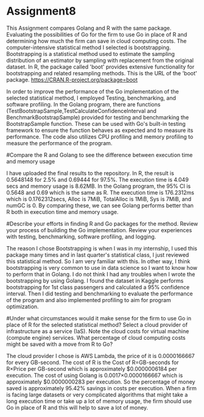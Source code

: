 # Assignment8

This Assignment compares Golang and R with the same package. Evaluating the possibilities of Go for the firm to use Go in place of R and determining how much the firm can save in cloud computing costs. 
The computer-intensive statistical method I selected is bootstrapping. Bootstrapping is a statistical method used to estimate the sampling distribution of an estimator by sampling with replacement from the original dataset. In R, the package called 'boot' provides extensive functionality for bootstrapping and related resampling methods. This is the URL of the 'boot' package.
https://CRAN.R-project.org/package=boot

In order to improve the performance of the Go implementation of the selected statistical method, I employed Testing, benchmarking, and software profiling. In the Golang program,  there are functions (TestBootstrapSample,TestCalculateConfidenceInterval and BenchmarkBootstrapSample) provided for testing and benchmarking the BootstrapSample function. These can be used with Go's built-in testing framework to ensure the function behaves as expected and to measure its performance. The code also utilizes CPU profiling and memory profiling to measure the performance of the program. 

#Compare the R and Golang to see the difference between execution time and memory usage

I have uploaded the final results to the repository. In R, the result is 0.5648148 for 2.5% and 0.69444 for 97.5%. The execution time is 4.049 secs and memory usage is 8.62MB. In the Golang program, the 95% CI is 0.5648 and 0.69 which is the same as R. The execution time is 176.2312ms which is 0.1762312secs, Alloc is 7MiB, TotalAlloc is 1MiB, Sys is 7MiB, and numGC is 0. By comparing these, we can see Golang performs better than R both in execution time and memory usage. 

#Describe your efforts in finding R and Go packages for the method. Review your process of building the Go implementation. Review your experiences with testing, benchmarking, software profiling, and logging.

The reason I chose Bootstrapping is when I was in my internship, I used this package many times and in last quarter's statistical class, I just reviewed this statistical method. So I am very familiar with this. In other way, I think bootstrapping is very common to use in data science so I want to know how to perform that in Golang. 
I do not think I had any troubles when I wrote the bootstrapping by using Golang. I found the dataset in Kaggle performs bootstrapping for 1st class passengers and calculated a 95% confidence interval. Then I did testing and benchmarking to evaluate the performance of the program and also implemented profiling to aim for program optimization. 

#Under what circumstances would it make sense for the firm to use Go in place of R for the selected statistical method? Select a cloud provider of infrastructure as a service (IaS). Note the cloud costs for virtual machine (compute engine) services. What percentage of cloud computing costs might be saved with a move from R to Go?

The cloud provider I chose is AWS Lambda, the price of it is 0.0000166667 for every GB-second. The cost of R is the Cost of R=GB-seconds for R×Price per GB-second which is approximately $0.0000006184 per execution. The cost of using Golang is 0.0017×0.0000166667 which is approximately $0.0000000283 per execution. So the percentage of money saved is approximately 95.42% savings in costs per execution. ​When a firm is facing large datasets or very complicated algorithms that might take a long execution time or take up a lot of memory usage, the firm should use Go in place of R and this will help to save a lot of money. 
